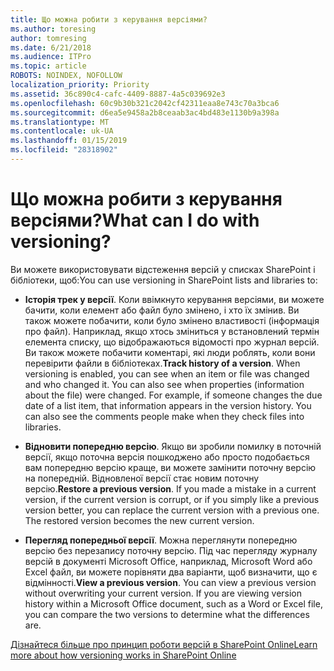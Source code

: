 ```yaml
---
title: Що можна робити з керування версіями?
ms.author: toresing
author: tomresing
ms.date: 6/21/2018
ms.audience: ITPro
ms.topic: article
ROBOTS: NOINDEX, NOFOLLOW
localization_priority: Priority
ms.assetid: 36c890c4-cafc-4409-8887-4a5c039692e3
ms.openlocfilehash: 60c9b30b321c2042cf42311eaa8e743c70a3bca6
ms.sourcegitcommit: d6ea5e9458a2b8ceaab3ac4bd483e1130b9a398a
ms.translationtype: MT
ms.contentlocale: uk-UA
ms.lasthandoff: 01/15/2019
ms.locfileid: "28318902"
---
```

# <a name="what-can-i-do-with-versioning"></a><span data-ttu-id="0579e-102">Що можна робити з керування версіями?</span><span class="sxs-lookup"><span data-stu-id="0579e-102">What can I do with versioning?</span></span>

<span data-ttu-id="0579e-103">Ви можете використовувати відстеження версій у списках SharePoint і бібліотеки, щоб:</span><span class="sxs-lookup"><span data-stu-id="0579e-103">You can use versioning in SharePoint lists and libraries to:</span></span>
  
- <span data-ttu-id="0579e-p101">**Історія трек у версії**. Коли ввімкнуто керування версіями, ви можете бачити, коли елемент або файл було змінено, і хто їх змінив. Ви також можете побачити, коли було змінено властивості (інформація про файл). Наприклад, якщо хтось зміниться у встановлений термін елемента списку, що відображаються відомості про журнал версій. Ви також можете побачити коментарі, які люди роблять, коли вони перевірити файли в бібліотеках.</span><span class="sxs-lookup"><span data-stu-id="0579e-p101">**Track history of a version**. When versioning is enabled, you can see when an item or file was changed and who changed it. You can also see when properties (information about the file) were changed. For example, if someone changes the due date of a list item, that information appears in the version history. You can also see the comments people make when they check files into libraries.</span></span> 
    
- <span data-ttu-id="0579e-p102">**Відновити попередню версію**. Якщо ви зробили помилку в поточній версії, якщо поточна версія пошкоджено або просто подобається вам попередню версію краще, ви можете замінити поточну версію на попередній. Відновленої версії стає новим поточну версію.</span><span class="sxs-lookup"><span data-stu-id="0579e-p102">**Restore a previous version**. If you made a mistake in a current version, if the current version is corrupt, or if you simply like a previous version better, you can replace the current version with a previous one. The restored version becomes the new current version.</span></span> 
    
- <span data-ttu-id="0579e-p103">**Перегляд попередньої версії**. Можна переглянути попередню версію без перезапису поточну версію. Під час перегляду журналу версій в документі Microsoft Office, наприклад, Microsoft Word або Excel файл, ви можете порівняти два варіанти, щоб визначити, що є відмінності.</span><span class="sxs-lookup"><span data-stu-id="0579e-p103">**View a previous version**. You can view a previous version without overwriting your current version. If you are viewing version history within a Microsoft Office document, such as a Word or Excel file, you can compare the two versions to determine what the differences are.</span></span> 
    
[<span data-ttu-id="0579e-115">Дізнайтеся більше про принцип роботи версій в SharePoint Online</span><span class="sxs-lookup"><span data-stu-id="0579e-115">Learn more about how versioning works in SharePoint Online</span></span>](https://go.microsoft.com/fwlink/?linkid=875710)
  

